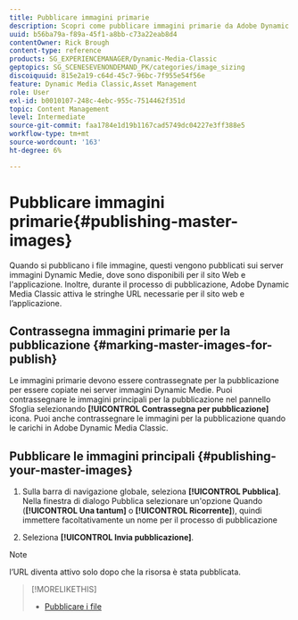 ```yaml
---
title: Pubblicare immagini primarie
description: Scopri come pubblicare immagini primarie da Adobe Dynamic Media Classic.
uuid: b56ba79a-f89a-45f1-a8bb-c73a22eab8d4
contentOwner: Rick Brough
content-type: reference
products: SG_EXPERIENCEMANAGER/Dynamic-Media-Classic
geptopics: SG_SCENESEVENONDEMAND_PK/categories/image_sizing
discoiquuid: 815e2a19-c64d-45c7-96bc-7f955e54f56e
feature: Dynamic Media Classic,Asset Management
role: User
exl-id: b0010107-248c-4ebc-955c-7514462f351d
topic: Content Management
level: Intermediate
source-git-commit: faa1784e1d19b1167cad5749dc04227e3ff388e5
workflow-type: tm+mt
source-wordcount: '163'
ht-degree: 6%

---
```


# Pubblicare immagini primarie{#publishing-master-images}

Quando si pubblicano i file immagine, questi vengono pubblicati sui server immagini Dynamic Medie, dove sono disponibili per il sito Web e l&#39;applicazione. Inoltre, durante il processo di pubblicazione, Adobe Dynamic Media Classic attiva le stringhe URL necessarie per il sito web e l’applicazione.

## Contrassegna immagini primarie per la pubblicazione {#marking-master-images-for-publish}

Le immagini primarie devono essere contrassegnate per la pubblicazione per essere copiate nei server immagini Dynamic Medie. Puoi contrassegnare le immagini principali per la pubblicazione nel pannello Sfoglia selezionando **[!UICONTROL Contrassegna per pubblicazione]** icona. Puoi anche contrassegnare le immagini per la pubblicazione quando le carichi in Adobe Dynamic Media Classic.

## Pubblicare le immagini principali {#publishing-your-master-images}

1. Sulla barra di navigazione globale, seleziona **[!UICONTROL Pubblica]**. Nella finestra di dialogo Pubblica selezionare un&#39;opzione Quando (**[!UICONTROL Una tantum]** o **[!UICONTROL Ricorrente]**), quindi immettere facoltativamente un nome per il processo di pubblicazione

1. Seleziona **[!UICONTROL Invia pubblicazione]**.

>[!NOTE]
>
>l’URL diventa attivo solo dopo che la risorsa è stata pubblicata.

>[!MORELIKETHIS]
>
>* [Pubblicare i file](publishing-files.md#publishing_files)
